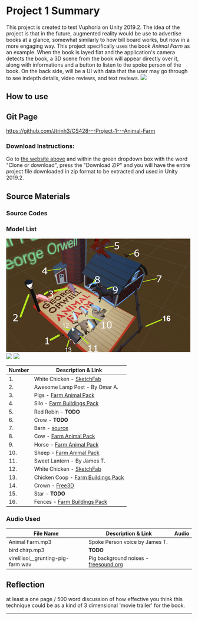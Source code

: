 # Project 1 Summary
<body>This project is created to test Vuphoria on Unity 2019.2. The idea of the project is that in the future, augmented reality would be use to advertise books at a glance, somewhat similarly to how bill board works, but now in a more engaging way. This project specifically uses the book <i>Animal Farm</i> as an example. When the book is layed flat and the application's camera detects the book, a 3D scene from the book will appear directly over it, along with informations and a button to listen to the spoke person of the book. On the back side, will be a UI with data that the user may go through to see indepth details, video reviews, and text reviews.</body>

<img src="https://github.com/Jtrinh3/CS428---Project-1---Animal-Farm/raw/master/Assets/Resources/images/front%20cover%20photo.jpg" width="100">

## How to use

## Git Page
https://github.com/Jtrinh3/CS428---Project-1---Animal-Farm
### Download Instructions:
Go to [the website above](https://github.com/Jtrinh3/CS428---Project-1---Animal-Farm) and within the green dropdown box with the word "Clone or download", press the "Download ZIP" and you will have the entire project file downloaded in zip format to be extracted and used in Unity 2019.2.

## Source Materials


### Source Codes

### Model List
<p float="left">
  <img src="/docs/3Dmodels.png" width="500">
  <img src="/docs/3dmodels2.png" width="250">
  <img src="/docs/3Dmodels3.jpg" width="100">
</p>

| Number  | Description & Link |
| ------- | ----------------------------------------------------- |
| 1.      | White Chicken - [SketchFab](https://sketchfab.com/3d-models/chicken-rigged-6e3b93c078114c52bfe4cfa08b9843eb) |
| 2.      | Awesome Lamp Post - By Omar A. |
| 3.      | Pigs - [Farm Animal Pack](http://quaternius.com/assets.html) |
| 4.      | Silo - [Farm Buildings Pack](http://quaternius.com/assets.html) |
| 5.      | Red Robin - **TODO** |
| 6.      | Crow - **TODO** |
| 7.      | Barn - [source](http://quaternius.com/assets.html) |
| 8.      | Cow - [Farm Animal Pack](http://quaternius.com/assets.html) |
| 9.      | Horse - [Farm Animal Pack](http://quaternius.com/assets.html) |
| 10.     | Sheep - [Farm Animal Pack](http://quaternius.com/assets.html) |
| 11.     | Sweet Lantern - By James T. |
| 12.     | White Chicken - [SketchFab](https://sketchfab.com/3d-models/chicken-rigged-6e3b93c078114c52bfe4cfa08b9843eb) |
| 13.     | Chicken Coop - [Farm Buildings Pack](http://quaternius.com/assets.html) |
| 14.     | Crown - [Free3D](https://free3d.com/3d-model/golden-crown-v1--822180.html) |
| 15.     | Star - **TODO** |
| 16.     | Fences - [Farm Buildings Pack](http://quaternius.com/assets.html) |

### Audio Used

| File Name                          | Description & Link | Audio |
| ---------------------------------- | ------------------ | ----- |
| Animal Farm.mp3                    | Spoke Person voice by James T. |   <audio preload="auto"><source src="/Assets/Resources/Sounds/Animal Farm.mp3" type="audio/mp3" /></audio> |
| bird chirp.mp3                     | **TODO** | |
| virelilisoi__grunting-pig-farm.wav | Pig background noises - [freesound.org](https://freesound.org/people/virelilisoi/sounds/179111/) | |

## Reflection
at least a one page / 500 word discussion of how effective you think this technique could be as a kind of 3 dimensional 'movie trailer' for the book.

---

